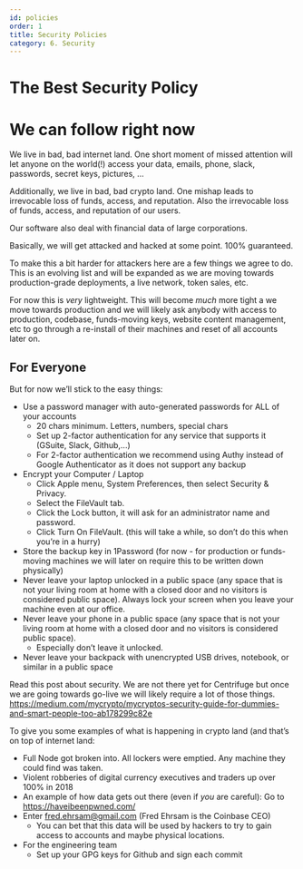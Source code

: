 ```yaml
---
id: policies
order: 1
title: Security Policies
category: 6. Security
---
```


# The Best Security Policy

# We can follow right now

We live in bad, bad internet land. One short moment of missed attention will let anyone on the world(!) access your data, emails, phone, slack, passwords, secret keys, pictures, ...

Additionally, we live in bad, bad crypto land. One mishap leads to irrevocable loss of funds, access, and reputation. Also the irrevocable loss of funds, access, and reputation of our users.

Our software also deal with financial data of large corporations.

Basically, we will get attacked and hacked at some point. 100% guaranteed.

To make this a bit harder for attackers here are a few things we agree to do. This is an evolving list and will be expanded as we are moving towards production-grade deployments, a live network, token sales, etc.

For now this is _very_ lightweight. This will become _much_ more tight a we move towards production and we will likely ask anybody with access to production, codebase, funds-moving keys, website content management, etc to go through a re-install of their machines and reset of all accounts later on.

## For Everyone

But for now we’ll stick to the easy things:

- Use a password manager with auto-generated passwords for ALL of your accounts
  - 20 chars minimum. Letters, numbers, special chars
  - Set up 2-factor authentication for any service that supports it (GSuite, Slack, Github,...)
  - For 2-factor authentication we recommend using Authy instead of Google Authenticator as it does not support any backup
- Encrypt your Computer / Laptop
  - Click Apple menu, System Preferences, then select Security & Privacy.
  - Select the FileVault tab.
  - Click the Lock button, it will ask for an administrator name and password.
  - Click Turn On FileVault. (this will take a while, so don’t do this when you’re in a hurry)
- Store the backup key in 1Password (for now - for production or funds-moving machines we will later on require this to be written down physically)
- Never leave your laptop unlocked in a public space (any space that is not your living room at home with a closed door and no visitors is considered public space). Always lock your screen when you leave your machine even at our office.
- Never leave your phone in a public space (any space that is not your living room at home with a closed door and no visitors is considered public space).
  - Especially don’t leave it unlocked.
- Never leave your backpack with unencrypted USB drives, notebook, or similar in a public space

Read this post about security. We are not there yet for Centrifuge but once we are going towards go-live we will likely require a lot of those things.
https://medium.com/mycrypto/mycryptos-security-guide-for-dummies-and-smart-people-too-ab178299c82e

To give you some examples of what is happening in crypto land (and that’s on top of internet land:

- Full Node got broken into. All lockers were emptied. Any machine they could find was taken.
- Violent robberies of digital currency executives and traders up over 100% in 2018
- An example of how data gets out there (even if _you_ are careful): Go to https://haveibeenpwned.com/
- Enter fred.ehrsam@gmail.com (Fred Ehrsam is the Coinbase CEO)
  - You can bet that this data will be used by hackers to try to gain access to accounts and maybe physical locations.
- For the engineering team
  - Set up your GPG keys for Github and sign each commit
